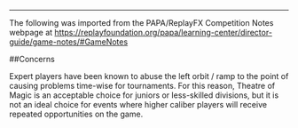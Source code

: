 ***
The following was imported from the PAPA/ReplayFX Competition Notes webpage at https://replayfoundation.org/papa/learning-center/director-guide/game-notes/#GameNotes

##Concerns
            
Expert players have been known to abuse the left orbit / ramp to the point of causing problems time-wise for tournaments. For this reason, Theatre of Magic is an acceptable choice for juniors or less-skilled divisions, but it is not an ideal choice for events where higher caliber players will receive repeated opportunities on the game.